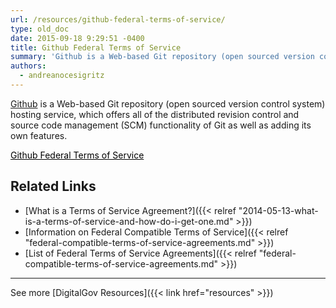 ```yaml
---
url: /resources/github-federal-terms-of-service/
type: old_doc
date: 2015-09-18 9:29:51 -0400
title: Github Federal Terms of Service
summary: 'Github is a Web-based Git repository (open sourced version control system) hosting service, which offers all of the distributed revision control and source code management (SCM) functionality of Git as well as adding its own features. Github Federal Terms of Service   Related Links What is a Terms of Service Agreement? Information on Federal Compatible Terms'
authors:
  - andreanocesigritz
---
```


[Github](https://github.com/) is a Web-based Git repository (open sourced version control system) hosting service, which offers all of the distributed revision control and source code management (SCM) functionality of Git as well as adding its own features.

<a class="button" style="color: #000000" href="https://help.github.com/articles/amendment-to-github-terms-of-service-applicable-to-u-s-federal-government-users/">Github Federal Terms of Service</a>

 

## Related Links

  * [What is a Terms of Service Agreement?]({{< relref "2014-05-13-what-is-a-terms-of-service-and-how-do-i-get-one.md" >}})
  * [Information on Federal Compatible Terms of Service]({{< relref "federal-compatible-terms-of-service-agreements.md" >}})
  * [List of Federal Terms of Service Agreements]({{< relref "federal-compatible-terms-of-service-agreements.md" >}})

 

* * *

 

 

See more [DigitalGov Resources]({{< link href="resources" >}})